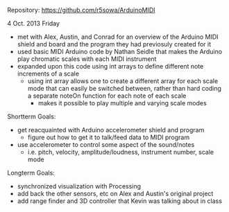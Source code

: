 Repository: https://github.com/r5sowa/ArduinoMIDI

4 Oct. 2013 Friday
  
  - met with Alex, Austin, and Conrad for an overview of the Arduino MIDI shield and board and the program they had previosuly created for it
  - used basic MIDI Arduino code by Nathan Seidle that makes the Arduino play chromatic scales with each MIDI instrument
  - expanded upon this code using int arrays to define different note increments of a scale
    - using int array allows one to create a different array for each scale mode that can easily be switched between, rather than hard coding a separate noteOn function for each note of each scale
      - makes it possible to play multiple and varying scale modes
  
Shortterm Goals:
  - get reacquainted with Arduino accelerometer shield and program
    - figure out how to get it to talk/feed data to MIDI program
  - use accelerometer to control some aspect of the sound/notes
  	- i.e. pitch, velocity, amplitude/loudness, instrument number, scale mode
  
Longterm Goals:
  - synchronized visualization with Processing
  - add back the other sensors, etc on Alex and Austin's original project
  - add range finder and 3D controller that Kevin was talking about in class
